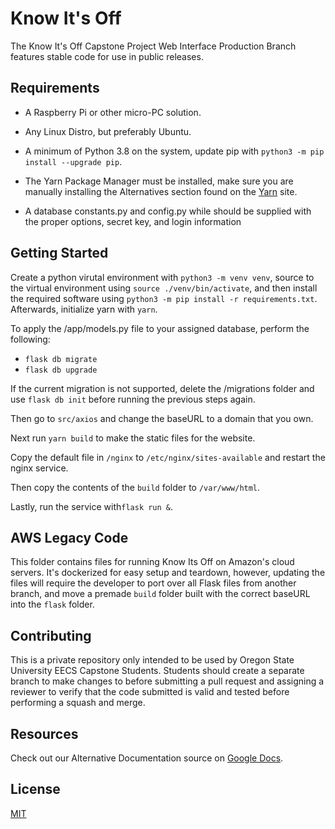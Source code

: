 # Know It's Off

The Know It's Off Capstone Project Web Interface Production Branch features stable code for use in public releases.

## Requirements
- A Raspberry Pi or other micro-PC solution.

- Any Linux Distro, but preferably Ubuntu.


- A minimum of Python 3.8 on the system, update pip with ```python3 -m pip install --upgrade pip```. 


- The Yarn Package Manager must be installed, make sure you are manually installing the Alternatives section found on the [Yarn](https://classic.yarnpkg.com/en/docs/install/#windows-stable) site.


- A database constants.py and config.py while should be supplied with the proper options, secret key, and login information
## Getting Started

Create a python virutal environment with ```python3 -m venv venv```, source to the virtual environment using ```source ./venv/bin/activate```, and then install the required software using ```python3 -m pip install -r requirements.txt```. Afterwards, initialize yarn with ```yarn```.

To apply the /app/models.py file to your assigned database, perform the following:
- ```flask db migrate```
- ```flask db upgrade```

If the current migration is not supported, delete the /migrations folder and use ```flask db init``` before running the previous steps again.

Then go to `src/axios` and change the baseURL to a domain that you own.

Next run `yarn build` to make the static files for the website. 

Copy the default file in `/nginx` to `/etc/nginx/sites-available` and restart the nginx service.

Then copy the contents of the `build` folder to `/var/www/html`.

Lastly, run the service with`flask run &`.

## AWS Legacy Code

This folder contains files for running Know Its Off on Amazon's cloud servers. It's dockerized for easy setup and teardown, however, updating the files will require the developer to port over all Flask files from another branch, and move a premade `build` folder built with the correct baseURL into the `flask` folder.

## Contributing

This is a private repository only intended to be used by Oregon State University EECS Capstone Students.
Students should create a separate branch to make changes to before submitting a pull request and assigning a reviewer to verify that the code submitted is valid and tested before performing a squash and merge.

## Resources
Check out our Alternative Documentation source on [Google Docs](https://drive.google.com/drive/folders/168pbWIIE01XvCgvPQocodXuJtvq9ZIGi?usp=sharing).

## License
[MIT](https://choosealicense.com/licenses/mit/)

